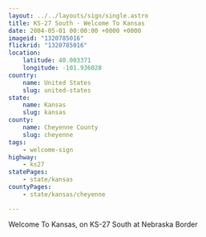 ```yaml
---
layout: ../../layouts/sign/single.astro
title: KS-27 South - Welcome To Kansas
date: 2004-05-01 00:00:00 +0000 +0000
imageid: "1320785016"
flickrid: "1320785016"
location:
    latitude: 40.003371
    longitude: -101.936028
country:
    name: United States
    slug: united-states
state:
    name: Kansas
    slug: kansas
county:
    name: Cheyenne County
    slug: cheyenne
tags:
    - welcome-sign
highway:
    - ks27
statePages:
    - state/kansas
countyPages:
    - state/kansas/cheyenne

---
```

Welcome To Kansas, on KS-27 South at Nebraska Border
